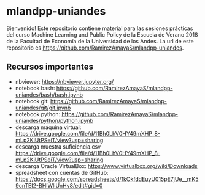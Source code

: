 # mlandpp-uniandes 
Bienvenido! Este repositorio contiene material para las sesiones prácticas del curso Machine Learning and Public Policy de la Escuela de Verano 2018 de la Facultad de Economía de la Universidad de los Andes. La url de este repositorio es https://github.com/RamirezAmayaS/mlandpp-uniandes.

## Recursos importantes
* nbviewer: https://nbviewer.jupyter.org/
* notebook bash: https://github.com/RamirezAmayaS/mlandpp-uniandes/bash/bash.ipynb
* notebook git: https://github.com/RamirezAmayaS/mlandpp-uniandes/git/git.ipynb
* notebook python: https://github.com/RamirezAmayaS/mlandpp-uniandes/python/python.ipynb
* descarga máquina virtual: https://drive.google.com/file/d/11Bh0LhV0HY49mXHP_8-mLp2KiUtPSeiT/view?usp=sharing
* descarga muestra suficiencia.csv https://drive.google.com/file/d/11Bh0LhV0HY49mXHP_8-mLp2KiUtPSeiT/view?usp=sharing
* descarga Oracle VirtualBox: https://www.virtualbox.org/wiki/Downloads
* spreadsheet con cuentas de GitHub: https://docs.google.com/spreadsheets/d/1kOkfddEuyU015pE7jUe__mK59cnTEI2-BHIWliUnHv8/edit#gid=0
